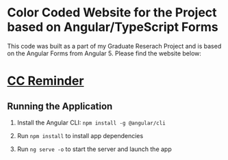 # Color Coded Website for the Project based on Angular/TypeScript Forms

This code was built as a part of my Graduate Reserach Project and is based on the Angular Forms from Angular 5. Please find the website below:
# [CC Reminder](https://colorcodedreminder.firebaseapp.com/startertemplateform) 

## Running the Application

1. Install the Angular CLI: `npm install -g @angular/cli`

1. Run `npm install` to install app dependencies

1. Run `ng serve -o` to start the server and launch the app
